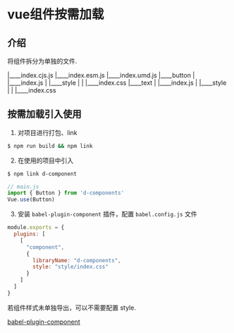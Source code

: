 # vue组件按需加载

## 介绍

将组件拆分为单独的文件.

|____index.cjs.js
|____index.esm.js
|____index.umd.js
|____button
| |____index.js
| |____style
| | |____index.css
|____text
| |____index.js
| |____style
| | |____index.css

## 按需加载引入使用

1. 对项目进行打包、link 

```bash
$ npm run build && npm link
```

2. 在使用的项目中引入

```bash
$ npm link d-component
```

```js
// main.js
import { Button } from 'd-components'
Vue.use(Button)
```

3. 安装 `babel-plugin-component` 插件，配置 `babel.config.js` 文件

```js
module.exports = {
  plugins: [
    [
      "component",
      {
        libraryName: "d-components",
        style: "style/index.css"
      }
    ]
  ]
}
```

若组件样式未单独导出，可以不需要配置 style.

[babel-plugin-component](https://www.npmjs.com/package/babel-plugin-component)
